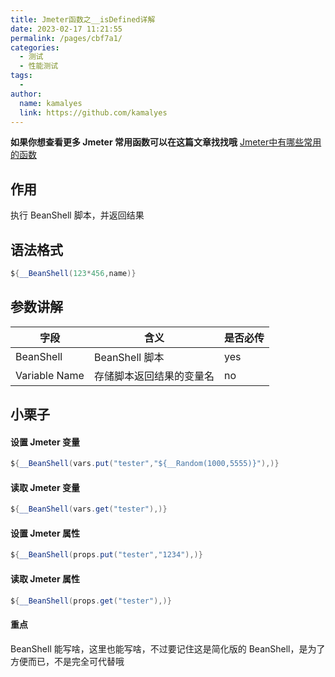 ```yaml
---
title: Jmeter函数之__isDefined详解
date: 2023-02-17 11:21:55
permalink: /pages/cbf7a1/
categories:
  - 测试
  - 性能测试
tags:
  - 
author: 
  name: kamalyes
  link: https://github.com/kamalyes
---
```

**如果你想查看更多 Jmeter 常用函数可以在这篇文章找找哦**
[Jmeter中有哪些常用的函数](./01.Jmeter中有哪些常用的函数.md)

作用
--

执行 BeanShell 脚本，并返回结果

语法格式
----

```java
${__BeanShell(123*456,name)}
```

参数讲解
----

| 字段 | 含义 | 是否必传 |
| --- | --- | --- |
| BeanShell | BeanShell 脚本 | yes |
| Variable Name | 存储脚本返回结果的变量名 | no |

小栗子
---

#### 设置 Jmeter 变量

```java
${__BeanShell(vars.put("tester","${__Random(1000,5555)}"),)}
```

#### 读取 Jmeter 变量

```java
${__BeanShell(vars.get("tester"),)}
```

#### 设置 Jmeter 属性

```java
${__BeanShell(props.put("tester","1234"),)}
```

#### 读取 Jmeter 属性

```java
${__BeanShell(props.get("tester"),)}
```

#### 重点

BeanShell 能写啥，这里也能写啥，不过要记住这是简化版的 BeanShell，是为了方便而已，不是完全可代替哦
